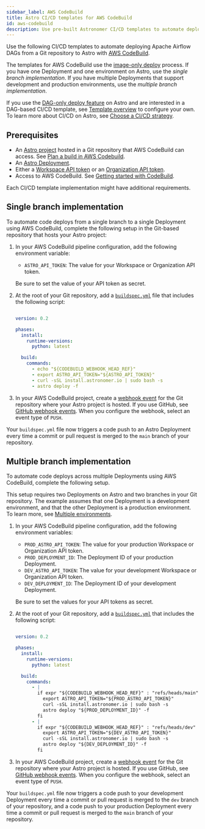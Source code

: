 ```yaml
---
sidebar_label: AWS CodeBuild
title: Astro CI/CD templates for AWS CodeBuild
id: aws-codebuild
description: Use pre-built Astronomer CI/CD templates to automate deploying Apache Airflow DAGs to Astro using AWS CodeBuild.
---
```


Use the following CI/CD templates to automate deploying Apache Airflow DAGs from a Git repository to Astro with [AWS CodeBuild](https://aws.amazon.com/codebuild/).

The templates for AWS CodeBuild use the [image-only deploy](template-overview.md#template-types) process. If you have one Deployment and one environment on Astro, use the _single branch implementation_. If you have multiple Deployments that support development and production environments, use the _multiple branch implementation_.

If you use the [DAG-only deploy feature](astro/deploy-code#deploy-dags-only) on Astro and are interested in a DAG-based CI/CD template, see [Template overview](template-overview.md) to configure your own. To learn more about CI/CD on Astro, see [Choose a CI/CD strategy](set-up-ci-cd.md).

## Prerequisites

- An [Astro project](develop-project.md#create-an-astro-project) hosted in a Git repository that AWS CodeBuild can access. See [Plan a build in AWS Codebuild](https://docs.aws.amazon.com/codebuild/latest/userguide/planning.html).
- An [Astro Deployment](create-deployment.md).
- Either a [Workspace API token](workspace-api-tokens.md) or an [Organization API token](organization-api-tokens.md).
- Access to AWS CodeBuild. See [Getting started with CodeBuild](https://docs.aws.amazon.com/codebuild/latest/userguide/getting-started-overview.html).

Each CI/CD template implementation might have additional requirements.

## Single branch implementation

To automate code deploys from a single branch to a single Deployment using AWS CodeBuild, complete the following setup in the Git-based repository that hosts your Astro project:

1. In your AWS CodeBuild pipeline configuration, add the following environment variable:

    - `ASTRO_API_TOKEN`: The value for your Workspace or Organization API token.

    Be sure to set the value of your API token as secret.

2. At the root of your Git repository, add a [`buildspec.yml`](https://docs.aws.amazon.com/codebuild/latest/userguide/build-spec-ref.html#build-spec-ref-example) file that includes the following script:

   ```yaml

   version: 0.2

   phases:
     install:
       runtime-versions:
         python: latest

     build:
       commands:
         - echo "${CODEBUILD_WEBHOOK_HEAD_REF}"
         - export ASTRO_API_TOKEN="${ASTRO_API_TOKEN}"
         - curl -sSL install.astronomer.io | sudo bash -s
         - astro deploy -f

    ```

3. In your AWS CodeBuild project, create a [webhook event](https://docs.aws.amazon.com/codebuild/latest/userguide/webhooks.html) for the Git repository where your Astro project is hosted. If you use GitHub, see [GitHub webhook events](https://docs.aws.amazon.com/codebuild/latest/userguide/github-webhook.html). When you configure the webhook, select an event type of `PUSH`.

Your `buildspec.yml` file now triggers a code push to an Astro Deployment every time a commit or pull request is merged to the `main` branch of your repository.

## Multiple branch implementation

To automate code deploys across multiple Deployments using AWS CodeBuild, complete the following setup.

This setup requires two Deployments on Astro and two branches in your Git repository. The example assumes that one Deployment is a development environment, and that the other Deployment is a production environment. To learn more, see [Multiple environments](astro/set-up-ci-cd#multiple-environments).

1. In your AWS CodeBuild pipeline configuration, add the following environment variables:

    - `PROD_ASTRO_API_TOKEN`: The value for your production Workspace or Organization API token.
    - `PROD_DEPLOYMENT_ID`: The Deployment ID of your production Deployment.
    - `DEV_ASTRO_API_TOKEN`: The value for your development Workspace or Organization API token.
    - `DEV_DEPLOYMENT_ID`: The Deployment ID of your development Deployment.

    Be sure to set the values for your API tokens as secret.

2. At the root of your Git repository, add a [`buildspec.yml`](https://docs.aws.amazon.com/codebuild/latest/userguide/build-spec-ref.html#build-spec-ref-example) that includes the following script:

   ```yaml

   version: 0.2

   phases:
     install:
       runtime-versions:
         python: latest

     build:
       commands:
         - |
           if expr "${CODEBUILD_WEBHOOK_HEAD_REF}" : "refs/heads/main" >/dev/null; then
             export ASTRO_API_TOKEN="${PROD_ASTRO_API_TOKEN}"
             curl -sSL install.astronomer.io | sudo bash -s
             astro deploy "${PROD_DEPLOYMENT_ID}" -f
           fi
         - |
           if expr "${CODEBUILD_WEBHOOK_HEAD_REF}" : "refs/heads/dev" >/dev/null; then
             export ASTRO_API_TOKEN="${DEV_ASTRO_API_TOKEN}"
             curl -sSL install.astronomer.io | sudo bash -s
             astro deploy "${DEV_DEPLOYMENT_ID}" -f
           fi
    ```

3. In your AWS CodeBuild project, create a [webhook event](https://docs.aws.amazon.com/codebuild/latest/userguide/webhooks.html) for the Git repository where your Astro project is hosted. If you use GitHub, see [GitHub webhook events](https://docs.aws.amazon.com/codebuild/latest/userguide/github-webhook.html). When you configure the webhook, select an event type of `PUSH`.

Your `buildspec.yml` file now triggers a code push to your development Deployment every time a commit or pull request is merged to the `dev` branch of your repository, and a code push to your production Deployment every time a commit or pull request is merged to the `main` branch of your repository.
